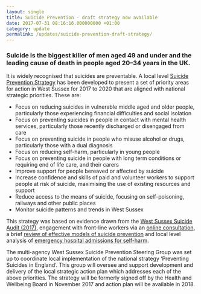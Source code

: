 ```yaml
---
layout: single
title: Suicide Prevention - draft strategy now available
date: 2017-07-31 08:16:16.000000000 +01:00
category: update
permalink: /updates/suicide-prevention-draft-strategy/
---
```

### Suicide is the biggest killer of men aged 49 and under and the leading cause of death in people aged 20–34 years in the UK.

It is widely recognised that suicides are preventable. A local level [Suicide Prevention Strategy](https://ws-jsna.github.io/reports/subject-specific-needs-assessments/) has been developed to present a set of priority areas for action in West Sussex for 2017 to 2020 that are aligned with national strategic priorities. These are:

+ Focus on reducing suicides in vulnerable middle aged and older people, particularly those experiencing financial difficulties and social isolation
+ Focus on preventing suicides in people in contact with mental health services, particularly those recently discharged or disengaged from care 
+ Focus on preventing suicide in people who misuse alcohol or drugs, particularly those with a dual diagnosis 
+ Focus on reducing self-harm, particularly in young people 
+ Focus on preventing suicide in people with long term conditions or requiring end of life care, and their carers 
+ Improve support for people bereaved or affected by suicide 
+ Increase confidence and skills of paid and volunteer workers to support people at risk of suicide, maximising the use of existing resources and support 
+ Reduce access to the means of suicide, focusing on self-poisoning, railways and other public places 
+ Monitor suicide patterns and trends in West Sussex

This strategy was based on evidence drawn from the [West Sussex Suicide Audit (2017)](/assets/core/West-Sussex-Suicide-Audit-2017.pdf), engagement with front-line workers via an [online consultation](/assets/core/Suicide-prevention-consultation-Final-25.07.17.pdf), a brief [review of effective models of suicide prevention](/assets/core/Brief-review-of-effective-models-of-suicide-prevention.pdf) and local level analysis of [emergency hospital admissions for self-harm](/assets/core/Briefing-Self-Harm-May-2017.pdf).

The multi-agency West Sussex Suicide Prevention Steering Group was set up to coordinate local implementation of the national strategy ‘Preventing Suicides in England’. This group will oversee and support development and delivery of the local strategic action plan which addresses each of the above priorities. The strategy will be formerly signed off by the Health and Wellbeing Board in November 2017 and action plan will be available in 2018.
